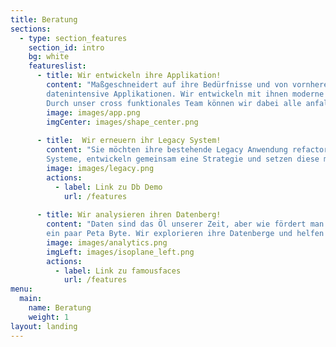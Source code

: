 ```yaml
---
title: Beratung
sections:
  - type: section_features
    section_id: intro
    bg: white
    featureslist:
      - title: Wir entwickeln ihre Applikation!
        content: "Maßgeschneidert auf ihre Bedürfnisse und von vornherein in einer Cloud ihrer Wahl. Wir sind Spezialisten für hochverfügbare  und 
        datenintensive Applikationen. Wir entwickeln mit ihnen moderne Applikationen und den dazugehörigen DevOps Betrieb. 
        Durch unser cross funktionales Team können wir dabei alle anfallenden Bereiche abdecken: Backend + Web-Frontend/Design + DevOps/Cloud"
        image: images/app.png
        imgCenter: images/shape_center.png
       
      - title:  Wir erneuern ihr Legacy System!
        content: "Sie möchten ihre bestehende Legacy Anwendung refactoren und wissen nicht wo anfangen? Wir analysieren mit ihnen ihre 
        Systeme, entwickeln gemeinsam eine Strategie und setzen diese mit ihnen um. Wenn sie wollen helfen wir auch mit dem Umzug in die Cloud."
        image: images/legacy.png
        actions:
          - label: Link zu Db Demo
            url: /features
            
      - title: Wir analysieren ihren Datenberg!
        content: "Daten sind das Öl unserer Zeit, aber wie fördert man es? Wir helfen ihnen bei der Analyse ihre Daten egal ob ein paar Mega Byte oder 
        ein paar Peta Byte. Wir explorieren ihre Datenberge und helfen ihnen ihr Geschäft und ihre Kunden besser zu verstehen."
        image: images/analytics.png
        imgLeft: images/isoplane_left.png
        actions:
          - label: Link zu famousfaces
            url: /features
menu:
  main:
    name: Beratung
    weight: 1
layout: landing
---
```

